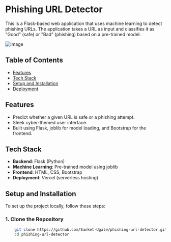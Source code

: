 # Phishing URL Detector

This is a Flask-based web application that uses machine learning to detect phishing URLs. The application takes a URL as input and classifies it as "Good" (safe) or "Bad" (phishing) based on a pre-trained model.

![image](https://github.com/user-attachments/assets/c58e1ede-33e1-48a9-a186-b809bdee16c2)

## Table of Contents
- [Features](#features)
- [Tech Stack](#tech-stack)
- [Setup and Installation](#setup-and-installation)
- [Deployment](#deployment)

## Features
- Predict whether a given URL is safe or a phishing attempt.
- Sleek cyber-themed user interface.
- Built using Flask, joblib for model loading, and Bootstrap for the frontend.
  
## Tech Stack
- **Backend**: Flask (Python)
- **Machine Learning**: Pre-trained model using joblib
- **Frontend**: HTML, CSS, Bootstrap
- **Deployment**: Vercel (serverless hosting)

## Setup and Installation

To set up the project locally, follow these steps:

### 1. Clone the Repository
```bash
    git clone https://github.com/Sanket-Ugale/phishing-url-detector.git
    cd phishing-url-detector
